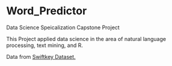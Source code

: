 # Word_Predictor
Data Science Speicalization Capstone Project

This Project applied data science in the area of natural language processing, text mining, and R. 


Data from <a href="https://d396qusza40orc.cloudfront.net/dsscapstone/dataset/Coursera-SwiftKey.zip"> Swiftkey Dataset.
  
